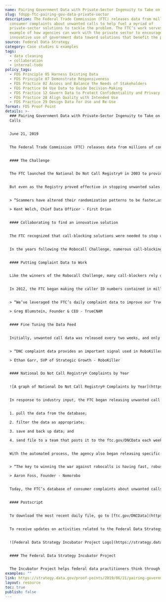 ```yaml
---
name: Pairing Government Data with Private-Sector Ingenuity to Take on Unwanted Calls
slug: fdspp-ftc-pairing-gov-data-private-sector
description: The Federal Trade Commission (FTC) releases data from millions of
  consumer complaints about unwanted calls to help fuel a myriad of
  private-sector solutions to tackle the problem. The FTC’s work serves as an
  example of how agencies can work with the private sector to encourage the
  innovative use of government data toward solutions that benefit the public.
source: Federal Data Strategy
category: Case studies & examples
tags:
  - data cleaning
  - collaboration
  - internal-todo
policy_tags:
  - FDS Principle 05 Harness Existing Data
  - FDS Principle 07 Demonstrate Responsiveness
  - FDS Practice 02 Assess and Balance the Needs of Stakeholders
  - FDS Practice 04 Use Data to Guide Decision-Making
  - FDS Practice 12 Govern Data to Protect Confidentiality and Privacy
  - FDS Practice 28 Align Quality with Intended Use
  - FDS Practice 29 Design Data for Use and Re-Use
format: FDS Proof Point
details: >-
  ### Pairing Government Data with Private-Sector Ingenuity to Take on Unwanted
  Calls


  June 21, 2019


  The Federal Trade Commission (FTC) releases data from millions of consumer complaints about unwanted calls to help fuel a myriad of private-sector solutions to tackle the problem. By listening closely to the needs of companies working on call-blocking solutions, the agency optimized the timing and content of data releases to enhance the efficacy of these tools. The FTC’s work serves as an example of how agencies can work with the private sector to encourage the innovative use of government data toward solutions that benefit the public.


  #### The Challenge


  The FTC launched the National Do Not Call Registry® in 2003 to provide an easy and efficient way for consumers to tell companies they do not want to receive most live telemarketing sales calls. The FTC’s Robocall Rule, which went into effect on September 1, 2009, prohibits telemarketers from using pre-recorded messages to contact consumers, they have previously authorized them in writing to call. Telemarketers and sellers must remove numbers added to the Registry database from their call lists or face steep fines. About 235 million telephone numbers are currently registered, and nearly 18,000 organizations accessed the Registry last year.


  But even as the Registry proved effective in stopping unwanted sales calls by compliant companies, the advance of new telecommunications technologies began to make it possible for scammers and illegal telemarketers to easily call people from anywhere in the world at very little cost. In the year following the Registry’s launch, the FTC received about 580,000 complaints about unwanted calls, and by 2012 that number had soared to 3.8 million.


  > “Scammers have altered their randomization patterns to be faster…using more numbers with fewer calls for example. To combat this, the industry needs to use many data points to make decisions about call activity. As a component of analytics and machine learning, user feedback (complaints) can be very useful as hints as to what might be going on for a given phone number. However, that information has to be captured quickly and ingested into the various solutions as soon as possible to be effective. Moving from monthly to daily makes a big difference.”\

  > Kent Welch, Chief Data Officer - First Orion


  #### Collaborating to find an innovative solution


  The FTC recognized that call-blocking solutions were needed to stop unwanted calls from those who intentionally disregard the Registry to defraud consumers. In 2012, the agency organized the Robocall Challenge contest to help solve the problem by spurring innovation it the marketplace. The two winners, selected from nearly 800 submissions, proposed using automated algorithms that identify and block “spam” callers.


  In the years following the Robocall Challenge, numerous call-blocking solutions entered the market. FTC announced several more technology challenges targeted at illegal robocalls and other unwanted calls, while continuing to engage with technologists and private-sector innovators working to find solutions. Without promoting any specific solution, the FTC’s outreach and consumer education teams worked to raise consumer awareness of the availability of these tools.


  #### Putting Complaint Data to Work


  Like the winners of the Robocall Challenge, many call-blockers rely on carefully calibrated algorithms to make sure people get the calls they want and not the ones they don’t. They use “blacklists” – databases of telephone numbers that have received significant consumer complaints – as a way to determine which calls should be blocked or flagged before they reach consumers’ phones.


  In 2012, the FTC began making the caller ID numbers contained in millions of unwanted call complaints available for use by call-blockers. This was an unconventional move – the FTC collects complaints from the public primarily for investigation and enforcement purposes but did not typically release that information. But agency leadership saw that, just as technological advances were driving the problem of increased unwanted calls, technology would be a critical part of the solution for reducing unwanted calls.


  > “We’ve leveraged the FTC’s daily complaint data to improve our TrueSpam scores which help identify robocallers, telemarketers, scammers, and other un-wanted calls. Specifically, as a relatively large independent data source, the FTC’s data has assisted us in validating new data sources, methods and algorithms, and helped us improve our real-time robocall detection methods.”\

  > Greg Blumstein, Founder & CEO - TrueCNAM


  #### Fine Tuning the Data Feed


  Initially, unwanted call data was released every two weeks, and only the date of the unwanted call and the originating phone number was released. However, through continued dialogue with call-blocking companies, the agency learned that more data was needed and with much greater frequency. The FTC’s bi-weekly data releases became insufficient for call blockers to optimize their algorithms. Fraudsters had learned to evade call blocking by switching phone numbers frequently – using a number for just days or even just hours. Call blockers needed to match this pace but risked blocking legitimate numbers. With more information about the calls, they could become more aggressive in blocking calls without a corresponding increase in false positives.


  > “DNC complaint data provides an important signal used in RoboKiller’s call blocking algorithm. The spammers continuously update their tactics, so any data the call blocking industry can integrate to improve accuracy is valuable. Complaint data tells a story from the end customers perspective that helps us understand and learn how the telemarketers evolve their methods and messages over time.”\

  > Ethan Garr, SVP of Strategic Growth - RoboKiller


  #### National Do Not Call Registry® Complaints by Year


  ![A graph of National Do Not Call Registry® Complaints by Year](https://strategy.data.gov/assets/img/posts/2019-06-21-image001.png "A graph of National Do Not Call Registry® Complaints by Year")


  In response to industry input, the FTC began releasing unwanted call data each weekday beginning in August 2017. This dramatic improvement in the data’s “speed to market” would not have been possible without tackling bottlenecks in FTC’s data release process. First, the agency granted blanket authority to release specific categories of data on a daily basis. Next, manual work was successfully automated using Python. The following tasks together can now be completed every 24 hours, taking only 20 seconds and requiring minimal human oversight:


  1. pull the data from the database;

  2. filter the data as appropriate;

  3. save and back up data; and

  4. send file to a team that posts it to the ftc.gov/DNCData each weekday.


  With the automated process, the agency also began releasing specific categories of data about each complaint to provide richer detail than before. The consumer’s city and state and an indicator of whether the call was a robocall were relatively simple additions to the data released. But call blockers also needed an entirely new field identifying the subject matter of the call. Adding a new field to a consumer-facing form generally requires potentially costly corresponding changes to the back end of a database. FTC’s data analysts experimented in a newly available analytics sandbox to arrive at a creative solution to collect and store this information without any changes to the back end. Their code, again written in Python, appends data collected in a new dropdown field in the complaint form to an existing general comments field in the back end of the database. The data are then automatically isolated and extracted as part of the daily data pull. This solution is estimated to have saved the agency tens of thousands of dollars.


  > “The key to winning the war against robocalls is having fast, robust data. Having daily access to the FTC's DNC complaint data with no strings attached provides a huge benefit to the entire robocall blocking industry.”\

  > Aaron Foss, Founder - Nomorobo


  Today, the FTC’s database of consumer complaints about unwanted calls is the most robust in the country. In 2018 alone, the FTC received 5.8 million complaints from consumers about unwanted calls, and about 65 percent were robocalls (defined under FTC rules as calls using prerecorded messages). Industry members have noted that FTC data are tremendously important in helping them to adapt their detection and blocking algorithms in real-time. By giving call-blockers the ability to rapidly incorporate these data into their solutions, the FTC has converted consumer complaints into fuel for industry solutions aimed at solving the problem. There are a multitude of call blocking apps, devices, and built-in services to block calls in the marketplace today. There is more work to be done, but public sector data paired with private sector ingenuity is working to stem the tide.


  #### Postscript


  To download the most recent daily file, go to [ftc.gov/DNCData](https://www.ftc.gov/DNCData). To learn more about FTC open data sets go to [data.gov](https://catalog.data.gov/organization/federal-trade-commission).


  To receive updates on activities related to the Federal Data Strategy, please [sign up for the newsletter](https://public.govdelivery.com/accounts/USGSA/subscribers/new?topic_id=USGSA_756).


  ![Federal Data Strategy Incubator Project Logo](https://strategy.data.gov/assets/img/federal-data-strategy-incubator-project-logo.png)


  #### The Federal Data Strategy Incubator Project


  The Incubator Project helps federal data practitioners think through how to improve government services, enabling the public to get the most out of federal data. This Proof Point and others will highlight the many successes and challenges data innovators face every day, revealing valuable lessons learned to share with data practitioners throughout government.
examples: ""
link: https://strategy.data.gov/proof-points/2019/06/21/pairing-government-data-with-private-sector-ingenuity-take-on-unwanted-calls/
layout: resource
toc: true
publish: false
---
```


